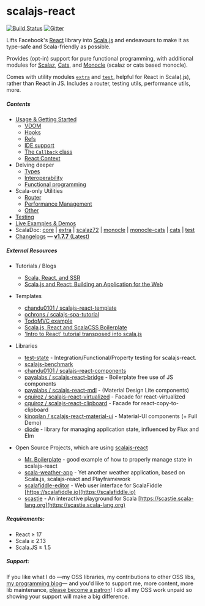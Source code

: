 scalajs-react
=============

[![Build Status](https://travis-ci.org/japgolly/scalajs-react.svg?branch=master)](https://travis-ci.org/japgolly/scalajs-react)
[![Gitter](https://badges.gitter.im/Join%20Chat.svg)](https://gitter.im/japgolly/scalajs-react?utm_source=badge&utm_medium=badge&utm_campaign=pr-badge&utm_content=badge)

Lifts Facebook's [React](https://facebook.github.io/react/) library into [Scala.js](http://www.scala-js.org/) and endeavours to make it as type-safe and Scala-friendly as possible.

Provides (opt-in) support for pure functional programming, with additional modules for
[Scalaz](https://github.com/scalaz/scalaz),
[Cats](https://github.com/typelevel/cats),
and [Monocle](https://github.com/julien-truffaut/Monocle) (scalaz or cats based monocle).

Comes with utility modules [`extra`](extra/) and [`test`](test/), helpful for React in Scala(.js), rather than React in JS.
Includes a router, testing utils, performance utils, more.

##### Contents

- [Usage & Getting Started](doc/USAGE.md)
  - [VDOM](doc/VDOM.md)
  - [Hooks](doc/HOOKS.md)
  - [Refs](doc/REFS.md)
  - [IDE support](doc/IDE.md)
  - [The `Callback` class](doc/CALLBACK.md)
  - [React Context](doc/CONTEXT.md)
- Delving deeper
  - [Types](doc/TYPES.md)
  - [Interoperability](doc/INTEROP.md)
  - [Functional programming](doc/FP.md)
- Scala-only Utilities
  - [Router](doc/ROUTER.md)
  - [Performance Management](doc/PERFORMANCE.md)
  - [Other](doc/EXTRA.md)
- [Testing](doc/TESTING.md)
- [Live Examples & Demos](https://japgolly.github.io/scalajs-react/)
- ScalaDoc: [core](https://www.javadoc.io/doc/com.github.japgolly.scalajs-react/core_sjs0.6_2.12/1.7.7) | [extra](https://www.javadoc.io/doc/com.github.japgolly.scalajs-react/extra_sjs0.6_2.12/1.7.7) | [scalaz72](https://www.javadoc.io/doc/com.github.japgolly.scalajs-react/ext-scalaz72_sjs0.6_2.12/1.7.7) | [monocle](https://www.javadoc.io/doc/com.github.japgolly.scalajs-react/ext-monocle_sjs0.6_2.12/1.7.7) | [monocle-cats](https://www.javadoc.io/doc/com.github.japgolly.scalajs-react/ext-monocle-cats_sjs0.6_2.12/1.7.7) | [cats](https://www.javadoc.io/doc/com.github.japgolly.scalajs-react/ext-cats_sjs0.6_2.12/1.7.7) | [test](https://www.javadoc.io/doc/com.github.japgolly.scalajs-react/test_sjs0.6_2.12/1.7.7)
- [Changelogs](doc/changelog) — [**v1.7.7** (Latest)](doc/changelog/1.7.7.md)


##### External Resources

* Tutorials / Blogs
  * [Scala, React, and SSR](https://blog.shipreq.com/post/scala_react_and_ssr_part_1)
  * [Scala.js and React: Building an Application for the Web](https://scala-bility.blogspot.com/2015/05/scalajs-and-react-building-application.html)

* Templates
  * [chandu0101 / scalajs-react-template](https://github.com/chandu0101/scalajs-react-template)
  * [ochrons / scalajs-spa-tutorial](https://github.com/ochrons/scalajs-spa-tutorial)
  * [TodoMVC example](http://todomvc.com/examples/scalajs-react)
  * [Scala.js, React and ScalaCSS Boilerplate](https://github.com/shashkovdanil/scalajs-react-boilerplate)
  * ['Intro to React' tutorial transposed into scala.js](https://github.com/MrCurtis/ScalaJSReactTutorial)

* Libraries
  * [test-state](https://github.com/japgolly/test-state/) - Integration/Functional/Property testing for scalajs-react.
  * [scalajs-benchmark](https://github.com/japgolly/scalajs-benchmark/)
  * [chandu0101 / scalajs-react-components](https://github.com/chandu0101/scalajs-react-components)
  * [payalabs / scalajs-react-bridge](https://github.com/payalabs/scalajs-react-bridge) - Boilerplate free use of JS components
  * [payalabs / scalajs-react-mdl](https://github.com/payalabs/scalajs-react-mdl) - (Material Design Lite components)
  * [cquiroz / scalajs-react-virtualized](https://github.com/cquiroz/scalajs-react-virtualized) - Facade for react-virtualized
  * [cquiroz / scalajs-react-clipboard](https://github.com/cquiroz/scalajs-react-clipboard) - Facade for react-copy-to-clipboard
  * [kinoplan / scalajs-react-material-ui](https://github.com/kinoplan/scalajs-react-material-ui) - Material-UI components (+ Full Demo)
  * [diode](https://github.com/suzaku-io/diode) - library for managing application state, influenced by Flux and Elm

* Open Source Projects, which are using [scalajs-react](https://github.com/japgolly/scalajs-react)
  * [Mr. Boilerplate](https://github.com/japgolly/mr.boilerplate) - good example of how to properly manage state in scalajs-react
  * [scala-weather-app](https://github.com/malaman/scala-weather-app) - Yet another weather application, based on Scala.js, scalajs-react and Playframework
  * [scalafiddle-editor](https://github.com/scalafiddle/scalafiddle-editor) - Web user interface for ScalaFiddle [https://scalafiddle.io](https://scalafiddle.io)
  * [scastie](https://github.com/scalacenter/scastie) - An interactive playground for Scala [https://scastie.scala-lang.org](https://scastie.scala-lang.org)

##### Requirements:
* React ≥ 17
* Scala ≥ 2.13
* Scala.JS ≥ 1.5

##### Support:
If you like what I do
—my OSS libraries, my contributions to other OSS libs, [my programming blog](https://japgolly.blogspot.com)—
and you'd like to support me, more content, more lib maintenance, [please become a patron](https://www.patreon.com/japgolly)!
I do all my OSS work unpaid so showing your support will make a big difference.
